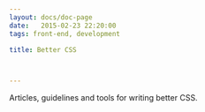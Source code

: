 ```yaml
---
layout: docs/doc-page
date:   2015-02-23 22:20:00
tags: front-end, development

title: Better CSS



---
```


Articles, guidelines and tools for writing better CSS.
